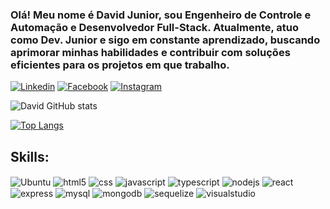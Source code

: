<h3>Olá! Meu nome é David Junior, sou Engenheiro de Controle e Automação e Desenvolvedor Full-Stack. Atualmente, atuo como Dev. Junior e sigo em constante aprendizado, buscando aprimorar minhas habilidades e contribuir com soluções eficientes para os projetos em que trabalho.

 </h3>

[![Linkedin](https://img.shields.io/badge/LinkedIn-0077B5?style=for-the-badge&logo=linkedin&logoColor=white
)](https://www.linkedin.com/in/davidjrrj/)
[![Facebook](https://img.shields.io/badge/Facebook-1877F2?style=for-the-badge&logo=facebook&logoColor=white
)](https://www.facebook.com/David.Junior.RJ)
[![Instagram](https://img.shields.io/badge/Instagram-E4405F?style=for-the-badge&logo=instagram&logoColor=white)](https://www.instagram.com/davidjunior.rj/)


![David GitHub stats](https://github-readme-stats.vercel.app/api?username=DavidJRRJ&show_icons=true&theme=dark&locale=pt-br)

[![Top Langs](https://github-readme-stats.vercel.app/api/top-langs/?username=DavidJRRJ&layout=compact)](https://github.com/anuraghazra/github-readme-stats)

## Skills:
<div style="display: inline_block">
  <img align="center"alt="Ubuntu" src="https://img.shields.io/badge/Ubuntu-E95420?style=for-the-badge&logo=ubuntu&logoColor=white">
  <img align="center"alt="html5" src="https://img.shields.io/badge/HTML-239120?style=for-the-badge&logo=html5&logoColor=white">
  <img align="center"alt="css" src="https://img.shields.io/badge/CSS-239120?&style=for-the-badge&logo=css3&logoColor=white">
  <img align="center"alt="javascript" src="https://img.shields.io/badge/JavaScript-323330?style=for-the-badge&logo=javascript&logoColor=F7DF1E">
  <img align="center"alt="typescript" src="https://img.shields.io/badge/TypeScript-007ACC?style=for-the-badge&logo=typescript&logoColor=white">
  <img align="center"alt="nodejs" src="https://img.shields.io/badge/Node.js-43853D?style=for-the-badge&logo=node.js&logoColor=white">
  <img align="center"alt="react" src="https://img.shields.io/badge/React-20232A?style=for-the-badge&logo=react&logoColor=61DAFB">
  <img align="center"alt="express" src="https://img.shields.io/badge/Express.js-404D59?style=for-the-badge">
  <img align="center"alt="mysql" src="https://img.shields.io/badge/MySQL-00000F?style=for-the-badge&logo=mysql&logoColor=white">
  <img align="center"alt="mongodb" src="https://img.shields.io/badge/MongoDB-4EA94B?style=for-the-badge&logo=mongodb&logoColor=white">
  <img align="center"alt="sequelize" src="https://img.shields.io/badge/sequelize-323330?style=for-the-badge&logo=sequelize&logoColor=blue">
  <img align="center"alt="visualstudio" src="https://img.shields.io/badge/Visual_Studio_Code-0078D4?style=for-the-badge&logo=visual%20studio%20code&logoColor=white">
</div>

<br/>
